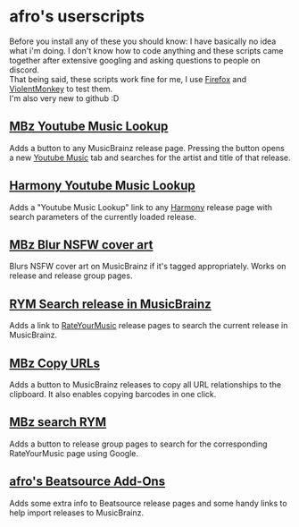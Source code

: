 # afro's userscripts

Before you install any of these you should know: I have basically no idea what i'm doing. I don't know how to code anything and these scripts came together after extensive googling and asking questions to people on discord.  
That being said, these scripts work fine for me, I use [Firefox](https://www.mozilla.org/en-US/firefox/new/) and [ViolentMonkey](https://violentmonkey.github.io/) to test them.  
I'm also very new to github :D  

## [MBz Youtube Music Lookup](https://github.com/afrocatmusic/userscripts/blob/main/MBz-YouTube-Music-Lookup.user.js)  
Adds a button to any MusicBrainz release page. Pressing the button opens a new [Youtube Music](https://music.youtube.com/) tab and searches for the artist and title of that release.

## [Harmony Youtube Music Lookup](https://github.com/afrocatmusic/userscripts/blob/main/Harmony-YouTube-Music-Lookup.user.js)  
Adds a "Youtube Music Lookup" link to any [Harmony](https://harmony.pulsewidth.org.uk/) release page with search parameters of the currently loaded release.

## [MBz Blur NSFW cover art](https://github.com/afrocatmusic/userscripts/blob/main/MBz-Blur-NSFW-cover-art.user.js)  
Blurs NSFW cover art on MusicBrainz if it's tagged appropriately. Works on release and release group pages.

## [RYM Search release in MusicBrainz](https://github.com/afrocatmusic/userscripts/blob/main/RYM-Search-release-in-MusicBrainz.user.js)
Adds a link to [RateYourMusic](https://rateyourmusic.com/) release pages to search the current release in MusicBrainz.

## [MBz Copy URLs](https://github.com/afrocatmusic/userscripts/blob/main/MBz-Copy-URLs.user.js)
Adds a button to MusicBrainz releases to copy all URL relationships to the clipboard. It also enables copying barcodes in one click.

## [MBz search RYM](https://github.com/afrocatmusic/userscripts/blob/main/MBz-search-RYM.user.js)
Adds a button to release group pages to search for the corresponding RateYourMusic page using Google.

## [afro's Beatsource Add-Ons](https://github.com/afrocatmusic/userscripts/blob/main/afros-Beatsource-Add-Ons.user.js)
Adds some extra info to Beatsource release pages and some handy links to help import releases to MusicBrainz.

